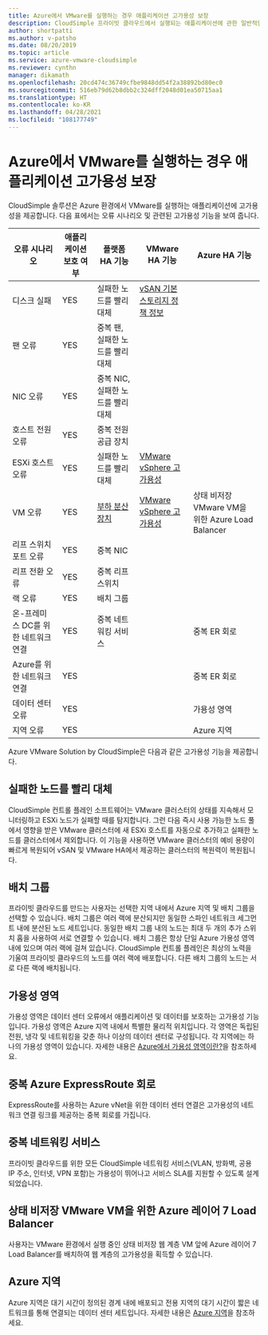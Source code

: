 ```yaml
---
title: Azure에서 VMware를 실행하는 경우 애플리케이션 고가용성 보장
description: CloudSimple 프라이빗 클라우드에서 실행되는 애플리케이션에 관한 일반적인 애플리케이션 오류 시나리오를 해결하기 위한 CloudSimple 고가용성 기능을 설명합니다.
author: shortpatti
ms.author: v-patsho
ms.date: 08/20/2019
ms.topic: article
ms.service: azure-vmware-cloudsimple
ms.reviewer: cynthn
manager: dikamath
ms.openlocfilehash: 20cd474c36749cfbe9848dd54f2a38892bd80ec0
ms.sourcegitcommit: 516eb79d62b8dbb2c324dff2048d01ea50715aa1
ms.translationtype: HT
ms.contentlocale: ko-KR
ms.lasthandoff: 04/28/2021
ms.locfileid: "108177749"
---
```

# <a name="ensure-application-high-availability-when-running-in-vmware-on-azure"></a>Azure에서 VMware를 실행하는 경우 애플리케이션 고가용성 보장

CloudSimple 솔루션은 Azure 환경에서 VMware를 실행하는 애플리케이션에 고가용성을 제공합니다. 다음 표에서는 오류 시나리오 및 관련된 고가용성 기능을 보여 줍니다.

|  오류 시나리오  |  애플리케이션 보호 여부  |  플랫폼 HA 기능  |  VMware HA 기능  |  Azure HA 기능  |
|----------------------------------------|------------------------|-------------------------------------------------|-------------------------------------------------------------------------------------------------------------------------------------------------------------------------|----------------------------------------------|
|  디스크 실패  |  YES  |  실패한 노드를 빨리 대체  |  [vSAN 기본 스토리지 정책 정보](https://docs.vmware.com/en/VMware-vSphere/6.7/com.vmware.vsphere.virtualsan.doc/GUID-C228168F-6807-4C2A-9D74-E584CAF49A2A.html)  |  |
|  팬 오류  |  YES  |  중복 팬, 실패한 노드를 빨리 대체  |  |  |
|  NIC 오류  |  YES  |  중복 NIC, 실패한 노드를 빨리 대체  |  |  |
|  호스트 전원 오류  |  YES  |  중복 전원 공급 장치  |  |  |
|  ESXi 호스트 오류  |  YES  |  실패한 노드를 빨리 대체  |  [VMware vSphere 고가용성](https://www.vmware.com/products/vsphere/high-availability.html)  |  |
|  VM 오류  |  YES  |  [부하 분산 장치](load-balancers.md)  |  [VMware vSphere 고가용성](https://www.vmware.com/products/vsphere/high-availability.html)  |  상태 비저장 VMware VM을 위한 Azure Load Balancer  |
|  리프 스위치 포트 오류  |  YES  |  중복 NIC  |  |  |
|  리프 전환 오류  |  YES  |  중복 리프 스위치  |  |  |
|  랙 오류  |  YES  |  배치 그룹  |  |  |
|  온-프레미스 DC를 위한 네트워크 연결  |  YES  |  중복 네트워킹 서비스  |  |  중복 ER 회로  |
|  Azure를 위한 네트워크 연결  |  YES  |  |  |  중복 ER 회로  |
|  데이터 센터 오류  |  YES  |  |  |  가용성 영역  |
|  지역 오류  |  YES  |  |  |  Azure 지역  |

Azure VMware Solution by CloudSimple은 다음과 같은 고가용성 기능을 제공합니다.

## <a name="fast-replacement-of-failed-node"></a>실패한 노드를 빨리 대체

CloudSimple 컨트롤 플레인 소프트웨어는 VMware 클러스터의 상태를 지속해서 모니터링하고 ESXi 노드가 실패할 때를 탐지합니다. 그런 다음 즉시 사용 가능한 노드 풀에서 영향을 받은 VMware 클러스터에 새 ESXi 호스트를 자동으로 추가하고 실패한 노드를 클러스터에서 제외합니다. 이 기능을 사용하면 VMware 클러스터의 예비 용량이 빠르게 복원되어 vSAN 및 VMware HA에서 제공하는 클러스터의 복원력이 복원됩니다.

## <a name="placement-groups"></a>배치 그룹

프라이빗 클라우드를 만드는 사용자는 선택한 지역 내에서 Azure 지역 및 배치 그룹을 선택할 수 있습니다. 배치 그룹은 여러 랙에 분산되지만 동일한 스파인 네트워크 세그먼트 내에 분산된 노드 세트입니다. 동일한 배치 그룹 내의 노드는 최대 두 개의 추가 스위치 홉을 사용하여 서로 연결할 수 있습니다. 배치 그룹은 항상 단일 Azure 가용성 영역 내에 있으며 여러 랙에 걸쳐 있습니다. CloudSimple 컨트롤 플레인은 최상의 노력을 기울여 프라이빗 클라우드의 노드를 여러 랙에 배포합니다. 다른 배치 그룹의 노드는 서로 다른 랙에 배치됩니다.

## <a name="availability-zones"></a>가용성 영역

가용성 영역은 데이터 센터 오류에서 애플리케이션 및 데이터를 보호하는 고가용성 기능입니다. 가용성 영역은 Azure 지역 내에서 특별한 물리적 위치입니다. 각 영역은 독립된 전원, 냉각 및 네트워킹을 갖춘 하나 이상의 데이터 센터로 구성됩니다. 각 지역에는 하나의 가용성 영역이 있습니다. 자세한 내용은 [Azure에서 가용성 영역이란?](../availability-zones/az-overview.md)을 참조하세요.

## <a name="redundant-azure-expressroute-circuits"></a>중복 Azure ExpressRoute 회로

ExpressRoute를 사용하는 Azure vNet을 위한 데이터 센터 연결은 고가용성의 네트워크 연결 링크를 제공하는 중복 회로를 가집니다.

## <a name="redundant-networking-services"></a>중복 네트워킹 서비스

프라이빗 클라우드를 위한 모든 CloudSimple 네트워킹 서비스(VLAN, 방화벽, 공용 IP 주소, 인터넷, VPN 포함)는 가용성이 뛰어나고 서비스 SLA를 지원할 수 있도록 설계되었습니다.

## <a name="azure-layer-7-load-balancer-for-stateless-vmware-vms"></a>상태 비저장 VMware VM을 위한 Azure 레이어 7 Load Balancer

사용자는 VMware 환경에서 실행 중인 상태 비저장 웹 계층 VM 앞에 Azure 레이어 7 Load Balancer를 배치하여 웹 계층의 고가용성을 획득할 수 있습니다.

## <a name="azure-regions"></a>Azure 지역

Azure 지역은 대기 시간이 정의된 경계 내에 배포되고 전용 지역의 대기 시간이 짧은 네트워크를 통해 연결되는 데이터 센터 세트입니다. 자세한 내용은 [Azure 지역](https://azure.microsoft.com/global-infrastructure/regions)을 참조하세요.
